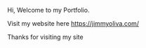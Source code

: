 Hi, Welcome to my Portfolio.

Visit my website here https://jimmyoliva.com/

Thanks for visiting my site
